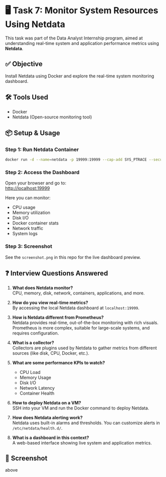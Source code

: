 # 🖥️ Task 7: Monitor System Resources Using Netdata

This task was part of the Data Analyst Internship program, aimed at understanding real-time system and application performance metrics using **Netdata**.

## ✅ Objective

Install Netdata using Docker and explore the real-time system monitoring dashboard.

## 🛠 Tools Used

- Docker
- Netdata (Open-source monitoring tool)

## 📦 Setup & Usage

### Step 1: Run Netdata Container

```bash
docker run -d --name=netdata -p 19999:19999 --cap-add SYS_PTRACE --security-opt apparmor=unconfined netdata/netdata
```

### Step 2: Access the Dashboard

Open your browser and go to:  
[http://localhost:19999](http://localhost:19999)

Here you can monitor:
- CPU usage
- Memory utilization
- Disk I/O
- Docker container stats
- Network traffic
- System logs

### Step 3: Screenshot

See the `screenshot.png` in this repo for the live dashboard preview.

## ❓ Interview Questions Answered

1. **What does Netdata monitor?**  
   CPU, memory, disk, network, containers, applications, and more.

2. **How do you view real-time metrics?**  
   By accessing the local Netdata dashboard at `localhost:19999`.

3. **How is Netdata different from Prometheus?**  
   Netdata provides real-time, out-of-the-box monitoring with rich visuals. Prometheus is more complex, suitable for large-scale systems, and requires configuration.

4. **What is a collector?**  
   Collectors are plugins used by Netdata to gather metrics from different sources (like disk, CPU, Docker, etc.).

5. **What are some performance KPIs to watch?**  
   - CPU Load
   - Memory Usage
   - Disk I/O
   - Network Latency
   - Container Health

6. **How to deploy Netdata on a VM?**  
   SSH into your VM and run the Docker command to deploy Netdata.

7. **How does Netdata alerting work?**  
   Netdata uses built-in alarms and thresholds. You can customize alerts in `/etc/netdata/health.d/`.

8. **What is a dashboard in this context?**  
   A web-based interface showing live system and application metrics.

## 📸 Screenshot

above
